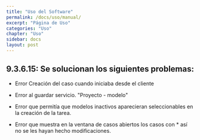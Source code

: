 ```yaml
---
title: "Uso del Software"
permalink: /docs/uso/manual/
excerpt: "Página de Uso"
categories: "Uso" 
chapter: "Uso" 
sidebar: docs
layout: post
---
```



## 9.3.6.15: Se solucionan los siguientes problemas:

- Error Creación del caso cuando iniciaba desde el cliente

- Error al guardar servicio. "Proyecto - modelo"

- Error que permitía que modelos inactivos aparecieran seleccionables en la creación de la tarea.
 
- Error que muestra en la ventana de casos abiertos los casos con * así no se les hayan hecho modificaciones.
